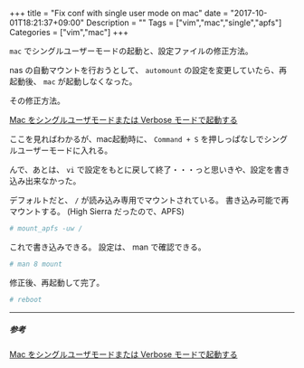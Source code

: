 +++
title = "Fix conf with single user mode on mac"
date = "2017-10-01T18:21:37+09:00"
Description = ""
Tags = ["vim","mac","single","apfs"]
Categories = ["vim","mac"]
+++

`mac` でシングルユーザーモードの起動と、設定ファイルの修正方法。

nas の自動マウントを行おうとして、 `automount` の設定を変更していたら、再起動後、 `mac` が起動しなくなった。

その修正方法。

[Mac をシングルユーザモードまたは Verbose モードで起動する](https://support.apple.com/ja-jp/HT201573)

ここを見ればわかるが、mac起動時に、 `Command + S` を押しっぱなしでシングルユーザーモードに入れる。

んで、あとは、 `vi` で設定をもとに戻して終了・・・っと思いきや、設定を書き込み出来なかった。

デフォルトだと、 `/` が読み込み専用でマウントされている。
書き込み可能で再マウントする。 (High Sierra だったので、APFS)

```sh
# mount_apfs -uw /
```

これで書き込みできる。
設定は、 man で確認できる。

```sh
# man 8 mount
```

修正後、再起動して完了。

```sh
# reboot
```

- - -

##### 参考

[Mac をシングルユーザモードまたは Verbose モードで起動する](https://support.apple.com/ja-jp/HT201573)

